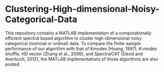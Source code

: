 # Clustering-High-dimensional-Noisy-Categorical-Data
This repository contains a MATLAB implementation of a computationally efficient spectral based algorithm to cluster high-dimensional noisy
categorical (nominal or ordinal) data. To compare the finite-sample performance of our algorithm with that of Kmodes (Huang, 1997), K-modes shuffle, HD vector (Zhang et al., 2006), and SpectralCAT (David and Averbuch, 2012), the MATLAB implementations of those algorithms are also posted. 

